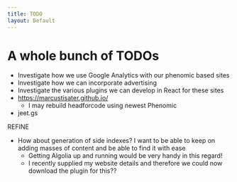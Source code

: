 ```yaml
---
title: TODO
layout: Default
---
```


# A whole bunch of TODOs

* Investigate how we use Google Analytics with our phenomic based sites
* Investigate how we can incorporate advertising
* Investigate the various plugins we can develop in React for these sites
* https://marcustisater.github.io/
    * I may rebuild headforcode using newest Phenomic
* jeet.gs


REFINE

* How about generation of side indexes? I want to be able to keep on adding masses of content and be able to find it with ease
    * Getting Algolia up and running would be very handy in this regard!
    * I recently supplied my website details and therefore we could now download the plugin for this??